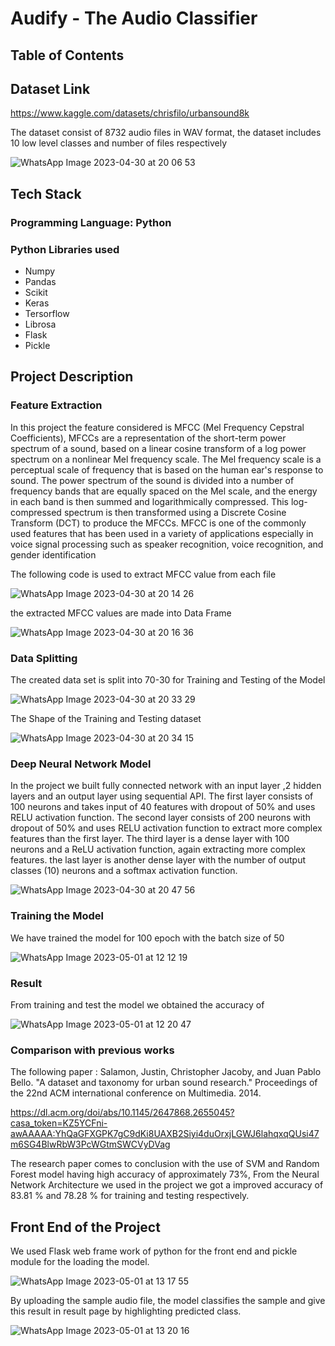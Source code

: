 # Audify - The Audio Classifier

## Table of Contents

## Dataset Link
https://www.kaggle.com/datasets/chrisfilo/urbansound8k 

The dataset consist of 8732 audio files  in WAV format, 
the dataset includes 10 low level classes and number of files respectively

![WhatsApp Image 2023-04-30 at 20 06 53](https://user-images.githubusercontent.com/122106180/235359054-ca80aca6-f922-4663-b41a-9d5387528132.jpg)


## Tech Stack
### Programming Language: Python
### Python Libraries used
- Numpy
- Pandas
- Scikit
- Keras
- Tersorflow
- Librosa
- Flask
- Pickle
## Project Description
### Feature Extraction
In this project the feature considered is MFCC (Mel Frequency Cepstral Coefficients), MFCCs are a representation of the short-term power spectrum of a sound, based on a linear cosine transform of a log power spectrum on a nonlinear Mel frequency scale. The Mel frequency scale is a perceptual scale of frequency that is based on the human ear's response to sound. The power spectrum of the sound is divided into a number of frequency bands that are equally spaced on the Mel scale, and the energy in each band is then summed and logarithmically compressed. This log-compressed spectrum is then transformed using a Discrete Cosine Transform (DCT) to produce the MFCCs. MFCC is one of the commonly used features that has been
used in a variety of applications especially in voice signal processing such as speaker recognition, voice recognition, and
gender identification

The following code is used to extract MFCC value from each file

![WhatsApp Image 2023-04-30 at 20 14 26](https://user-images.githubusercontent.com/122106180/235359508-ce964475-7ebc-4a31-9332-298ebb2b110e.jpg)

the extracted MFCC values are made into Data Frame

![WhatsApp Image 2023-04-30 at 20 16 36](https://user-images.githubusercontent.com/122106180/235359774-00d53292-e0be-4c61-9e01-c48bbdae0323.jpg)

### Data Splitting
The created data set is split into 70-30 for Training and Testing of the Model

![WhatsApp Image 2023-04-30 at 20 33 29](https://user-images.githubusercontent.com/122106180/235360381-23ae2919-ea6a-4a88-aade-fb7452ac9052.jpg)

The Shape of the Training and Testing dataset

![WhatsApp Image 2023-04-30 at 20 34 15](https://user-images.githubusercontent.com/122106180/235360619-4db5662f-2e2f-487d-96fe-5969641066bb.jpg)

### Deep Neural Network Model

In the project we built fully connected network with an input layer ,2 hidden layers and an output layer using sequential API.
The first layer consists of 100 neurons and takes input of 40 features with dropout of 50% and uses RELU activation function.
The second layer  consists of 200 neurons  with dropout of 50% and uses RELU activation function to extract more complex features than the first layer.
The third layer is a dense layer with 100 neurons and a ReLU activation function, again extracting more complex features.
the last layer is another dense layer with the number of output classes (10) neurons and a softmax activation function.

![WhatsApp Image 2023-04-30 at 20 47 56](https://user-images.githubusercontent.com/122106180/235361081-3d88c2db-1816-4044-a035-46c8ccf61edd.jpg)

### Training the Model

We have trained the model for 100 epoch with the batch size of 50

![WhatsApp Image 2023-05-01 at 12 12 19](https://user-images.githubusercontent.com/122106180/235418198-46b0dcec-f449-40dd-9fbb-af83e9052894.jpg)

### Result

From training and test the model we obtained the accuracy of

![WhatsApp Image 2023-05-01 at 12 20 47](https://user-images.githubusercontent.com/122106180/235419127-4bfa0064-652f-4be2-8c12-9a10295d58f6.jpg)

### Comparison with previous works
The following paper : Salamon, Justin, Christopher Jacoby, and Juan Pablo Bello. "A dataset and taxonomy for urban sound research." Proceedings of the 22nd ACM international conference on Multimedia. 2014.

https://dl.acm.org/doi/abs/10.1145/2647868.2655045?casa_token=KZ5YCFni-awAAAAA:YhQaGFXGPK7gC9dKi8UAXB2Siyi4duOrxjLGWJ6lahqxqQUsi47m6SG4BlwRbW3PcWGtmSWCVyDVag

The research paper comes to conclusion with the use of SVM and Random Forest model having high accuracy of approximately 73%, From the Neural Network Architecture we used in the project we got a improved accuracy of 83.81 % and 78.28 % for training and testing respectively.

## Front End of the Project

We used Flask web frame work of python for the front end and pickle module for the loading the model.

![WhatsApp Image 2023-05-01 at 13 17 55](https://user-images.githubusercontent.com/122106180/235424892-afb0c7a4-37f7-4272-b960-751787fc7f0f.jpg)

By uploading the sample audio file, the model classifies the sample and give this result in result page by highlighting predicted class.

![WhatsApp Image 2023-05-01 at 13 20 16](https://user-images.githubusercontent.com/122106180/235425135-f5cd1923-a1b9-4137-b393-c1e3e9f2c9f1.jpg)

